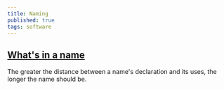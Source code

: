 ```yaml
---
title: Naming
published: true
tags: software
---
```

## [What's in a name](https://talks.golang.org/2014/names.slide#1)
The greater the distance between a name's declaration and its uses, the longer the name should be.
